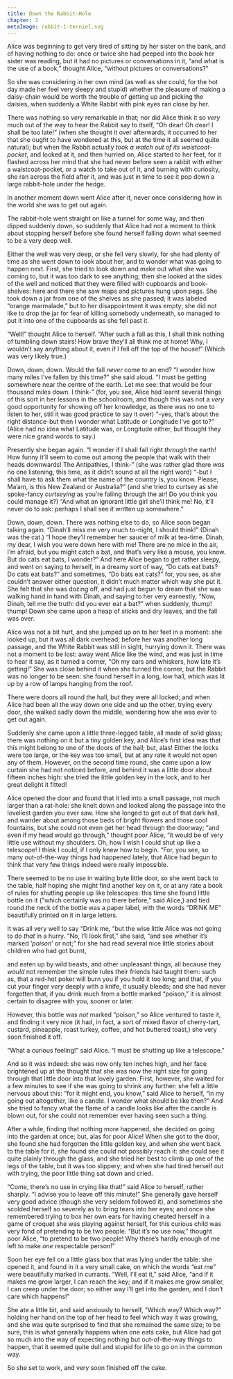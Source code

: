 ```yaml
---
title: Down the Rabbit-Hole
chapter: 1
metaImage: rabbit-1-tenniel.svg
---
```


<span class="first-word">Alice</span> was beginning to get very tired of sitting by her sister on the bank, and of having nothing to do: once or twice she had peeped into the book her sister was reading, but it had no pictures or conversations in it, “and what is the use of a book,” thought Alice, “without pictures or conversations?"

So she was considering in her own mind (as well as she could, for the hot day made her feel very sleepy and stupid) whether the pleasure of making a daisy-chain would be worth the trouble of getting up and picking the daisies, when suddenly a White Rabbit with pink eyes ran close by her.

There was nothing so _very_ remarkable in that; nor did Alice think it so _very_ much out of the way to hear the Rabbit say to itself, “Oh dear! Oh dear! I shall be too late!” (when she thought it over afterwards, it occurred to her that she ought to have wondered at this, but at the time it all seemed quite natural); but when the Rabbit actually _took a watch out of its waistcoat-pocket_, and looked at it, and then hurried on, Alice started to her feet, for it flashed across her mind that she had never before seen a rabbit with either a waistcoat-pocket, or a watch to take out of it, and burning with curiosity, she ran across the field after it, and was just in time to see it pop down a large rabbit-hole under the hedge.

In another moment down went Alice after it, never once considering how in the world she was to get out again.

The rabbit-hole went straight on like a tunnel for some way, and then dipped suddenly down, so suddenly that Alice had not a moment to think about stopping herself before she found herself falling down what seemed to be a very deep well.

Either the well was very deep, or she fell very slowly, for she had plenty of time as she went down to look about her, and to wonder what was going to happen next. First, she tried to look down and make out what she was coming to, but it was too dark to see anything; then she looked at the sides of the well and noticed that they were filled with cupboards and book-shelves: here and there she saw maps and pictures hung upon pegs. She took down a jar from one of the shelves as she passed; it was labeled “<span class="caps">orange marmalade</span>,” but to her disappointment it was empty; she did not like to drop the jar for fear of killing somebody underneath, so managed to put it into one of the cupboards as she fell past it.

“Well!” thought Alice to herself. “After such a fall as this, I shall think nothing of tumbling down stairs! How brave they’ll all think me at home! Why, I wouldn’t say anything about it, even if I fell off the top of the house!” (Which was very likely true.)

Down, down, down. Would the fall _never_ come to an end? “I wonder how many miles I’ve fallen by this time?” she said aloud. “I must be getting somewhere near the centre of the earth. Let me see: that would be four thousand miles down. I think-” (for, you see, Alice had learnt several things of this sort in her lessons in the schoolroom, and though this was not a _very_ good opportunity for showing off her knowledge, as there was no one to listen to her, still it was good practice to say it over) “-yes, that’s about the right distance-but then I wonder what Latitude or Longitude I’ve got to?” (Alice had no idea what Latitude was, or Longitude either, but thought they were nice grand words to say.)

Presently she began again. “I wonder if I shall fall right _through_ the earth! How funny it’ll seem to come out among the people that walk with their heads downwards! The Antipathies, I think-” (she was rather glad there _was_ no one listening, this time, as it didn’t sound at all the right word) “-but I shall have to ask them what the name of the country is, you know. Please, Ma’am, is this New Zealand or Australia?” (and she tried to curtsey as she spoke-fancy _curtseying_ as you’re falling through the air! Do you think you could manage it?) “And what an ignorant little girl she’ll think me! No, it’ll never do to ask: perhaps I shall see it written up somewhere."

Down, down, down. There was nothing else to do, so Alice soon began talking again. “Dinah’ll miss me very much to-night, I should think!” (Dinah was the cat.) “I hope they’ll remember her saucer of milk at tea-time. Dinah, my dear, I wish you were down here with me! There are no mice in the air, I’m afraid, but you might catch a bat, and that’s very like a mouse, you know. But do cats eat bats, I wonder?” And here Alice began to get rather sleepy, and went on saying to herself, in a dreamy sort of way, “Do cats eat bats? Do cats eat bats?” and sometimes, “Do bats eat cats?” for, you see, as she couldn’t answer either question, it didn’t much matter which way she put it. She felt that she was dozing off, and had just begun to dream that she was walking hand in hand with Dinah, and saying to her very earnestly, “Now, Dinah, tell me the truth: did you ever eat a bat?” when suddenly, thump! thump! Down she came upon a heap of sticks and dry leaves, and the fall was over.

Alice was not a bit hurt, and she jumped up on to her feet in a moment: she looked up, but it was all dark overhead; before her was another long passage, and the White Rabbit was still in sight, hurrying down it. There was not a moment to be lost: away went Alice like the wind, and was just in time to hear it say, as it turned a corner, “Oh my ears and whiskers, how late it’s getting!” She was close behind it when she turned the corner, but the Rabbit was no longer to be seen: she found herself in a long, low hall, which was lit up by a row of lamps hanging from the roof.

There were doors all round the hall, but they were all locked; and when Alice had been all the way down one side and up the other, trying every door, she walked sadly down the middle, wondering how she was ever to get out again.

Suddenly she came upon a little three-legged table, all made of solid glass; there was nothing on it but a tiny golden key, and Alice’s first idea was that this might belong to one of the doors of the hall; but, alas! Either the locks were too large, or the key was too small, but at any rate it would not open any of them. However, on the second time round, she came upon a low curtain she had not noticed before, and behind it was a little door about fifteen inches high: she tried the little golden key in the lock, and to her great delight it fitted!

Alice opened the door and found that it led into a small passage, not much larger than a rat-hole: she knelt down and looked along the passage into the loveliest garden you ever saw. How she longed to get out of that dark hall, and wander about among those beds of bright flowers and those cool fountains, but she could not even get her head through the doorway; “and even if my head would go through,” thought poor Alice, “it would be of very little use without my shoulders. Oh, how I wish I could shut up like a telescope! I think I could, if I only knew how to begin. “For, you see, so many out-of-the-way things had happened lately, that Alice had begun to think that very few things indeed were really impossible.

There seemed to be no use in waiting byte little door, so she went back to the table, half hoping she might find another key on it, or at any rate a book of rules for shutting people up like telescopes: this time she found little bottle on it ("which certainly was no there before,” said Alice,) and tied round the neck of the bottle was a paper label, with the words “DRINK ME” beautifully printed on it in large letters.

It was all very well to say “Drink me, “but the wise little Alice was not going to do _that_ in a hurry. “No, I’ll look first,” she said, “and see whether it’s marked ’_poison_’ or not;” for she had read several nice little stories about children who had got burnt,

and eaten up by wild beasts, and other unpleasant things, all because they _would_ not remember the simple rules their friends had taught them: such as, that a red-hot poker will burn you if you hold it too long; and that, if you cut your finger _very_ deeply with a knife, it usually bleeds; and she had never forgotten that, if you drink much from a bottle marked “poison,” it is almost certain to disagree with you, sooner or later.

However, this bottle was _not_ marked “poison,” so Alice ventured to taste it, and finding it very nice (it had, in fact, a sort of mixed flavor of cherry-tart, custard, pineapple, roast turkey, coffee, and hot buttered toast,) she very soon finished it off.

“What a curious feeling!” said Alice. “I must be shutting up like a telescope."

And so it was indeed: she was now only ten inches high, and her face brightened up at the thought that she was now the right size for going through that little door into that lovely garden. First, however, she waited for a few minutes to see if she was going to shrink any further: she felt a little nervous about this: “for it might end, you know,” said Alice to herself, “in my going out altogether, like a candle. I wonder what should be like then?” And she tried to fancy what the flame of a candle looks like after the candle is blown out, for she could not remember ever having seen such a thing.

After a while, finding that nothing more happened, she decided on going into the garden at once; but, alas for poor Alice! When she got to the door, she found she had forgotten the little golden key, and when she went back to the table for it, she found she could not possibly reach it: she could see it quite plainly through the glass, and she tried her best to climb up one of the legs of the table, but it was too slippery; and when she had tired herself out with trying, the poor little thing sat down and cried.

“Come, there’s no use in crying like that!” said Alice to herself, rather sharply. “I advise you to leave off this minute!” She generally gave herself very good advice (though she very seldom followed it), and sometimes she scolded herself so severely as to bring tears into her eyes; and once she remembered trying to box her own ears for having cheated herself in a game of croquet she was playing against herself, for this curious child was very fond of pretending to be two people. “But it’s no use now,” thought poor Alice, “to pretend to be two people! Why there’s hardly enough of me left to make _one_ respectable person!"

Soon her eye fell on a little glass box that was lying under the table: she opened it, and found in it a very small cake, on which the words “<span class="caps">eat me</span>” were beautifully marked in currants. “Well, I’ll eat it,” said Alice, “and if it makes me grow larger, I can reach the key; and if it makes me grow smaller, I can creep under the door; so either way I’ll get into the garden, and I don’t care which happens!"

She ate a little bit, and said anxiously to herself, “Which way? Which way?” holding her hand on the top of her head to feel which way it was growing, and she was quite surprised to find that she remained the same size; to be sure, this is what generally happens when one eats cake, but Alice had got so much into the way of expecting nothing but out-of-the-way things to happen, that it seemed quite dull and stupid for life to go on in the common way.

So she set to work, and very soon finished off the cake.